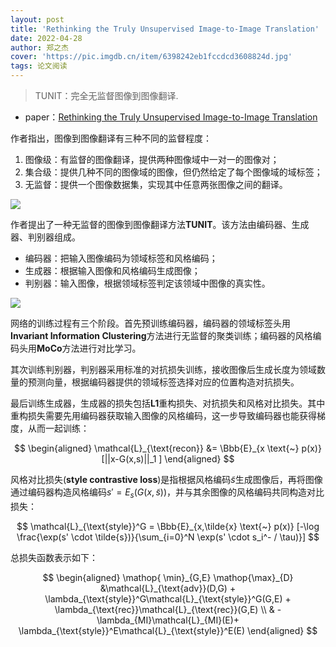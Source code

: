 ```yaml
---
layout: post
title: 'Rethinking the Truly Unsupervised Image-to-Image Translation'
date: 2022-04-28
author: 郑之杰
cover: 'https://pic.imgdb.cn/item/6398242eb1fccdcd3608824d.jpg'
tags: 论文阅读
---
```


> TUNIT：完全无监督图像到图像翻译.

- paper：[Rethinking the Truly Unsupervised Image-to-Image Translation](https://arxiv.org/abs/2006.06500)

作者指出，图像到图像翻译有三种不同的监督程度：
1. 图像级：有监督的图像翻译，提供两种图像域中一对一的图像对；
2. 集合级：提供几种不同的图像域的图像，但仍然给定了每个图像域的域标签；
3. 无监督：提供一个图像数据集，实现其中任意两张图像之间的翻译。

![](https://pic.imgdb.cn/item/63982480b1fccdcd36092541.jpg)

作者提出了一种无监督的图像到图像翻译方法**TUNIT**。该方法由编码器、生成器、判别器组成。
- 编码器：把输入图像编码为领域标签和风格编码；
- 生成器：根据输入图像和风格编码生成图像；
- 判别器：输入图像，根据领域标签判定该领域中图像的真实性。

![](https://pic.imgdb.cn/item/63982573b1fccdcd360b128c.jpg)

网络的训练过程有三个阶段。首先预训练编码器，编码器的领域标签头用**Invariant Information Clustering**方法进行无监督的聚类训练；编码器的风格编码头用**MoCo**方法进行对比学习。

其次训练判别器，判别器采用标准的对抗损失训练，接收图像后生成长度为领域数量的预测向量，根据编码器提供的领域标签选择对应的位置构造对抗损失。

最后训练生成器，生成器的损失包括**L1**重构损失、对抗损失和风格对比损失。其中重构损失需要先用编码器获取输入图像的风格编码，这一步导致编码器也能获得梯度，从而一起训练：

$$ \begin{aligned} \mathcal{L}_{\text{recon}} &=  \Bbb{E}_{x \text{~} p(x)}[||x-G(x,s)||_1 ]  \end{aligned} $$

风格对比损失(**style contrastive loss**)是指根据风格编码$\tilde{s}$生成图像后，再将图像通过编码器构造风格编码$s'=E_s(G(x,\tilde{s}))$，并与其余图像的风格编码共同构造对比损失：

$$  \mathcal{L}_{\text{style}}^G = \Bbb{E}_{x,\tilde{x} \text{~} p(x)} [-\log \frac{\exp(s' \cdot \tilde{s})}{\sum_{i=0}^N \exp(s' \cdot s_i^- / \tau)}] $$

总损失函数表示如下：

$$ \begin{aligned} \mathop{ \min}_{G,E} \mathop{\max}_{D} &\mathcal{L}_{\text{adv}}(D,G) + \lambda_{\text{style}}^G\mathcal{L}_{\text{style}}^G(G,E) + \lambda_{\text{rec}}\mathcal{L}_{\text{rec}}(G,E) \\ & - \lambda_{MI}\mathcal{L}_{MI}(E)+ \lambda_{\text{style}}^E\mathcal{L}_{\text{style}}^E(E) \end{aligned} $$